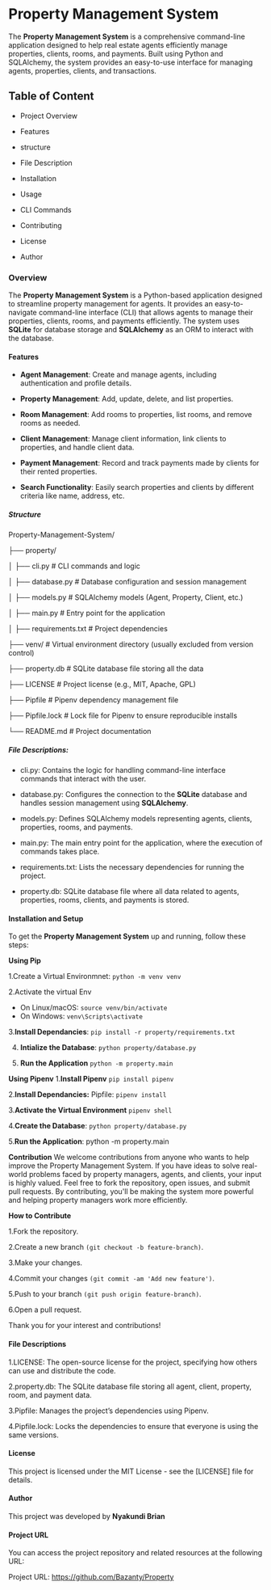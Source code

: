 # Property Management System
The **Property Management System** is a comprehensive command-line application designed to help real estate agents efficiently manage properties, clients, rooms, and payments. Built using Python and SQLAlchemy, the system provides an easy-to-use interface for managing agents, properties, clients, and transactions.



## Table of Content
* Project Overview

* Features

* structure

* File Description

* Installation

* Usage

* CLI Commands

* Contributing

* License

* Author


### **Overview**
The **Property Management System** is a Python-based application designed to streamline property management for agents. It provides an easy-to-navigate command-line interface (CLI) that allows agents to manage their properties, clients, rooms, and payments efficiently. The system uses **SQLite** for database storage and **SQLAlchemy** as an ORM to interact with the database.



#### **Features**
* **Agent Management**: Create and manage agents, including authentication and profile details.


* **Property Management**: Add, update, delete, and list properties.


* **Room Management**: Add rooms to properties, list rooms, and remove rooms as needed.


* **Client Management**: Manage client information, link clients to properties, and handle client data.


* **Payment Management**: Record and track payments made by clients for their rented properties.


* **Search Functionality**: Easily search properties and clients by different criteria like name, address, etc.




##### Structure
Property-Management-System/

├── property/

│   ├── cli.py            # CLI commands and logic

│   ├── database.py       # Database configuration and session management

│   ├── models.py         # SQLAlchemy models (Agent, Property, Client, etc.)

│   ├── main.py           # Entry point for the application

│   ├── requirements.txt  # Project dependencies

├── venv/                 # Virtual environment directory (usually excluded from version control)

├── property.db           # SQLite database file storing all the data

├── LICENSE               # Project license (e.g., MIT, Apache, GPL)

├── Pipfile               # Pipenv dependency management file

├── Pipfile.lock          # Lock file for Pipenv to ensure reproducible installs

└── README.md             # Project documentation



##### File Descriptions:
* cli.py: Contains the logic for handling command-line interface commands that interact with the user.

* database.py: Configures the connection to the **SQLite** database and handles session management using **SQLAlchemy**.

* models.py: Defines SQLAlchemy models representing agents, clients, properties, rooms, and payments.

* main.py: The main entry point for the application, where the execution of commands takes place.

* requirements.txt: Lists the necessary dependencies for running the project.

* property.db: SQLite database file where all data related to agents, properties, rooms, clients, and payments is stored.



 #### Installation and Setup
 To get the **Property Management System** up and running, follow these steps:

 

**Using Pip**

1.Create a Virtual Environmnet:
`python -m venv venv`


2.Activate the virtual Env
* On Linux/macOS:
`source venv/bin/activate`
* On Windows:
`venv\Scripts\activate`


3.**Install Dependancies**: 
`pip install -r property/requirements.txt`


4. **Intialize the Database**:
`python property/database.py`


5. **Run the Application** 
`python -m property.main`



**Using Pipenv**
1.**Install Pipenv**
`pip install pipenv`

2.**Install Dependancies:**
Pipfile:
`pipenv install`

3.**Activate the Virtual Environment**
`pipenv shell`

4.**Create the Database**:
`python property/database.py`

5.**Run the Application**:
python -m property.main 



   **Contribution**
We welcome contributions from anyone who wants to help improve the Property Management System. If you have ideas to solve real-world problems faced by property managers, agents, and clients, your input is highly valued.
Feel free to fork the repository, open issues, and submit pull requests. By contributing, you'll be making the system more powerful and helping property managers work more efficiently.



   **How to Contribute**
 
1.Fork the repository.

2.Create a new branch `(git checkout -b feature-branch)`.

3.Make your changes.

4.Commit your changes `(git commit -am 'Add new feature')`.

5.Push to your branch `(git push origin feature-branch)`.

6.Open a pull request.



Thank you for your interest and contributions!


#### File Descriptions
1.LICENSE: The open-source license for the project, specifying how others can use and distribute the code.

2.property.db: The SQLite database file storing all agent, client, property, room, and payment data.

3.Pipfile: Manages the project’s dependencies using Pipenv.

4.Pipfile.lock: Locks the dependencies to ensure that everyone is using the same versions.


#### License
This project is licensed under the MIT License - see the [LICENSE] file for details.


#### Author 
This project was developed by **Nyakundi Brian**


#### Project URL
You can access the project repository and related resources at the following URL:


Project URL: https://github.com/Bazanty/Property














